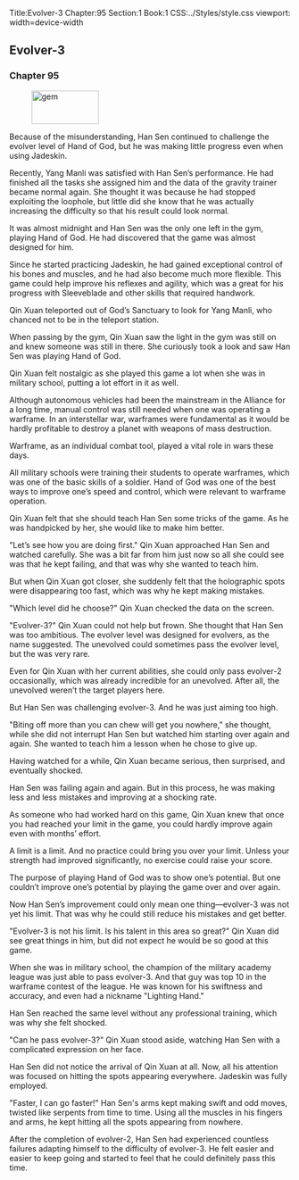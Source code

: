 Title:Evolver-3 
Chapter:95 
Section:1 
Book:1 
CSS:../Styles/style.css 
viewport: width=device-width
  
## Evolver-3
### Chapter 95 
<figure>
	<img src="../Images/gem.gif" alt="gem" id="gem" width="120" height="60" />
</figure>
  

  
  Because of the misunderstanding, Han Sen continued to challenge the evolver level of Hand of God, but he was making little progress even when using Jadeskin.

Recently, Yang Manli was satisfied with Han Sen’s performance. He had finished all the tasks she assigned him and the data of the gravity trainer became normal again. She thought it was because he had stopped exploiting the loophole, but little did she know that he was actually increasing the difficulty so that his result could look normal.

It was almost midnight and Han Sen was the only one left in the gym, playing Hand of God. He had discovered that the game was almost designed for him.

Since he started practicing Jadeskin, he had gained exceptional control of his bones and muscles, and he had also become much more flexible. This game could help improve his reflexes and agility, which was a great for his progress with Sleeveblade and other skills that required handwork.

Qin Xuan teleported out of God’s Sanctuary to look for Yang Manli, who chanced not to be in the teleport station.

When passing by the gym, Qin Xuan saw the light in the gym was still on and knew someone was still in there. She curiously took a look and saw Han Sen was playing Hand of God.

Qin Xuan felt nostalgic as she played this game a lot when she was in military school, putting a lot effort in it as well.

Although autonomous vehicles had been the mainstream in the Alliance for a long time, manual control was still needed when one was operating a warframe. In an interstellar war, warframes were fundamental as it would be hardly profitable to destroy a planet with weapons of mass destruction.

Warframe, as an individual combat tool, played a vital role in wars these days.

All military schools were training their students to operate warframes, which was one of the basic skills of a soldier. Hand of God was one of the best ways to improve one’s speed and control, which were relevant to warframe operation.

Qin Xuan felt that she should teach Han Sen some tricks of the game. As he was handpicked by her, she would like to make him better.

"Let’s see how you are doing first." Qin Xuan approached Han Sen and watched carefully. She was a bit far from him just now so all she could see was that he kept failing, and that was why she wanted to teach him.

But when Qin Xuan got closer, she suddenly felt that the holographic spots were disappearing too fast, which was why he kept making mistakes.

"Which level did he choose?" Qin Xuan checked the data on the screen.

"Evolver-3?" Qin Xuan could not help but frown. She thought that Han Sen was too ambitious. The evolver level was designed for evolvers, as the name suggested. The unevolved could sometimes pass the evolver level, but the was very rare.

Even for Qin Xuan with her current abilities, she could only pass evolver-2 occasionally, which was already incredible for an unevolved. After all, the unevolved weren’t the target players here.

But Han Sen was challenging evolver-3. And he was just aiming too high.

"Biting off more than you can chew will get you nowhere," she thought, while she did not interrupt Han Sen but watched him starting over again and again. She wanted to teach him a lesson when he chose to give up.

Having watched for a while, Qin Xuan became serious, then surprised, and eventually shocked.

Han Sen was failing again and again. But in this process, he was making less and less mistakes and improving at a shocking rate.

As someone who had worked hard on this game, Qin Xuan knew that once you had reached your limit in the game, you could hardly improve again even with months’ effort.

A limit is a limit. And no practice could bring you over your limit. Unless your strength had improved significantly, no exercise could raise your score.

The purpose of playing Hand of God was to show one’s potential. But one couldn’t improve one’s potential by playing the game over and over again.

Now Han Sen’s improvement could only mean one thing—evolver-3 was not yet his limit. That was why he could still reduce his mistakes and get better.

"Evolver-3 is not his limit. Is his talent in this area so great?" Qin Xuan did see great things in him, but did not expect he would be so good at this game.

When she was in military school, the champion of the military academy league was just able to pass evolver-3. And that guy was top 10 in the warframe contest of the league. He was known for his swiftness and accuracy, and even had a nickname "Lighting Hand."

Han Sen reached the same level without any professional training, which was why she felt shocked.

"Can he pass evolver-3?" Qin Xuan stood aside, watching Han Sen with a complicated expression on her face.

Han Sen did not notice the arrival of Qin Xuan at all. Now, all his attention was focused on hitting the spots appearing everywhere. Jadeskin was fully employed.

"Faster, I can go faster!" Han Sen's arms kept making swift and odd moves, twisted like serpents from time to time. Using all the muscles in his fingers and arms, he kept hitting all the spots appearing from nowhere.

After the completion of evolver-2, Han Sen had experienced countless failures adapting himself to the difficulty of evolver-3. He felt easier and easier to keep going and started to feel that he could definitely pass this time.
